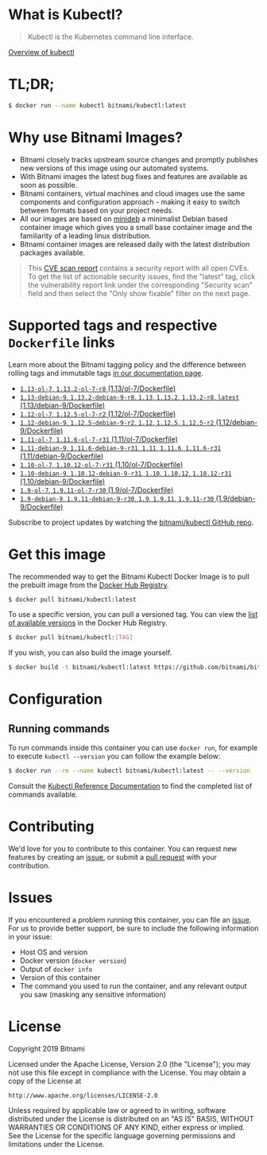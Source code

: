 
# What is Kubectl?

> Kubectl is the Kubernetes command line interface.

[Overview of kubectl](https://kubernetes.io/docs/reference/kubectl/overview/)

# TL;DR;

```bash
$ docker run --name kubectl bitnami/kubectl:latest
```

# Why use Bitnami Images?

* Bitnami closely tracks upstream source changes and promptly publishes new versions of this image using our automated systems.
* With Bitnami images the latest bug fixes and features are available as soon as possible.
* Bitnami containers, virtual machines and cloud images use the same components and configuration approach - making it easy to switch between formats based on your project needs.
* All our images are based on [minideb](https://github.com/bitnami/minideb) a minimalist Debian based container image which gives you a small base container image and the familiarity of a leading linux distribution.
* Bitnami container images are released daily with the latest distribution packages available.


> This [CVE scan report](https://quay.io/repository/bitnami/kubectl?tab=tags) contains a security report with all open CVEs. To get the list of actionable security issues, find the "latest" tag, click the vulnerability report link under the corresponding "Security scan" field and then select the "Only show fixable" filter on the next page.

# Supported tags and respective `Dockerfile` links

Learn more about the Bitnami tagging policy and the difference between rolling tags and immutable tags [in our documentation page](https://docs.bitnami.com/containers/how-to/understand-rolling-tags-containers/).


* [`1.13-ol-7`, `1.13.2-ol-7-r8` (1.13/ol-7/Dockerfile)](https://github.com/bitnami/bitnami-docker-kubectl/blob/1.13.2-ol-7-r8/1.13/ol-7/Dockerfile)
* [`1.13-debian-9`, `1.13.2-debian-9-r8`, `1.13`, `1.13.2`, `1.13.2-r8`, `latest` (1.13/debian-9/Dockerfile)](https://github.com/bitnami/bitnami-docker-kubectl/blob/1.13.2-debian-9-r8/1.13/debian-9/Dockerfile)
* [`1.12-ol-7`, `1.12.5-ol-7-r2` (1.12/ol-7/Dockerfile)](https://github.com/bitnami/bitnami-docker-kubectl/blob/1.12.5-ol-7-r2/1.12/ol-7/Dockerfile)
* [`1.12-debian-9`, `1.12.5-debian-9-r2`, `1.12`, `1.12.5`, `1.12.5-r2` (1.12/debian-9/Dockerfile)](https://github.com/bitnami/bitnami-docker-kubectl/blob/1.12.5-debian-9-r2/1.12/debian-9/Dockerfile)
* [`1.11-ol-7`, `1.11.6-ol-7-r31` (1.11/ol-7/Dockerfile)](https://github.com/bitnami/bitnami-docker-kubectl/blob/1.11.6-ol-7-r31/1.11/ol-7/Dockerfile)
* [`1.11-debian-9`, `1.11.6-debian-9-r31`, `1.11`, `1.11.6`, `1.11.6-r31` (1.11/debian-9/Dockerfile)](https://github.com/bitnami/bitnami-docker-kubectl/blob/1.11.6-debian-9-r31/1.11/debian-9/Dockerfile)
* [`1.10-ol-7`, `1.10.12-ol-7-r31` (1.10/ol-7/Dockerfile)](https://github.com/bitnami/bitnami-docker-kubectl/blob/1.10.12-ol-7-r31/1.10/ol-7/Dockerfile)
* [`1.10-debian-9`, `1.10.12-debian-9-r31`, `1.10`, `1.10.12`, `1.10.12-r31` (1.10/debian-9/Dockerfile)](https://github.com/bitnami/bitnami-docker-kubectl/blob/1.10.12-debian-9-r31/1.10/debian-9/Dockerfile)
* [`1.9-ol-7`, `1.9.11-ol-7-r30` (1.9/ol-7/Dockerfile)](https://github.com/bitnami/bitnami-docker-kubectl/blob/1.9.11-ol-7-r30/1.9/ol-7/Dockerfile)
* [`1.9-debian-9`, `1.9.11-debian-9-r30`, `1.9`, `1.9.11`, `1.9.11-r30` (1.9/debian-9/Dockerfile)](https://github.com/bitnami/bitnami-docker-kubectl/blob/1.9.11-debian-9-r30/1.9/debian-9/Dockerfile)

Subscribe to project updates by watching the [bitnami/kubectl GitHub repo](https://github.com/bitnami/bitnami-docker-kubectl).

# Get this image

The recommended way to get the Bitnami Kubectl Docker Image is to pull the prebuilt image from the [Docker Hub Registry](https://hub.docker.com/r/bitnami/kubectl).

```bash
$ docker pull bitnami/kubectl:latest
```

To use a specific version, you can pull a versioned tag. You can view the [list of available versions](https://hub.docker.com/r/bitnami/kubectl/tags/) in the Docker Hub Registry.

```bash
$ docker pull bitnami/kubectl:[TAG]
```

If you wish, you can also build the image yourself.

```bash
$ docker build -t bitnami/kubectl:latest https://github.com/bitnami/bitnami-docker-kubectl.git
```

# Configuration

## Running commands

To run commands inside this container you can use `docker run`, for example to execute `kubectl --version` you can follow the example below:

```bash
$ docker run --rm --name kubectl bitnami/kubectl:latest -- --version
```

Consult the [Kubectl Reference Documentation](https://kubernetes.io/docs/reference/generated/kubectl/kubectl-commands) to find the completed list of commands available.

# Contributing

We'd love for you to contribute to this container. You can request new features by creating an [issue](https://github.com/bitnami/bitnami-docker-kubectl/issues), or submit a [pull request](https://github.com/bitnami/bitnami-docker-kubectl/pulls) with your contribution.

# Issues

If you encountered a problem running this container, you can file an [issue](https://github.com/bitnami/bitnami-docker-kubectl/issues). For us to provide better support, be sure to include the following information in your issue:

- Host OS and version
- Docker version (`docker version`)
- Output of `docker info`
- Version of this container
- The command you used to run the container, and any relevant output you saw (masking any sensitive information)

# License

Copyright 2019 Bitnami

Licensed under the Apache License, Version 2.0 (the "License");
you may not use this file except in compliance with the License.
You may obtain a copy of the License at

    http://www.apache.org/licenses/LICENSE-2.0

Unless required by applicable law or agreed to in writing, software
distributed under the License is distributed on an "AS IS" BASIS,
WITHOUT WARRANTIES OR CONDITIONS OF ANY KIND, either express or implied.
See the License for the specific language governing permissions and
limitations under the License.
